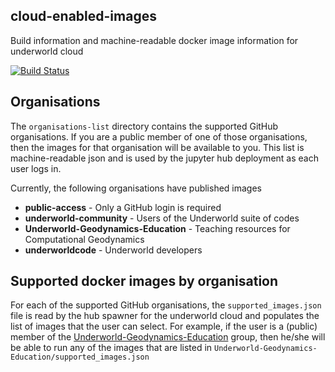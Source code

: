 ## cloud-enabled-images

Build information and machine-readable docker image information for underworld cloud

[![Build Status](https://travis-ci.com/underworld-geodynamics-cloud/cloud-enabled-images.svg?branch=master)](https://travis-ci.com/underworld-geodynamics-cloud/cloud-enabled-images)

## Organisations

The `organisations-list` directory contains the supported GitHub organisations. If you are a public member of one of those organisations, then the images for that organisation will be available to you. This list is machine-readable json and is used by the jupyter hub deployment as each user logs in.

Currently, the following organisations have published images

  -  **public-access** - Only a GitHub login is required
  -  **underworld-community** - Users of the Underworld suite of codes
  -  **Underworld-Geodynamics-Education** - Teaching resources for Computational Geodynamics
  -  **underworldcode** - Underworld developers

## Supported docker images by organisation

For each of the supported GitHub organisations, the `supported_images.json` file is read by the hub spawner for the underworld  cloud and populates the list of images that the user can select. For example, if the user is a (public) member of the [Underworld-Geodynamics-Education](https://github.com/Underworld-Geodynamics-Education) group, then he/she will be able to run any of the images that are listed in `Underworld-Geodynamics-Education/supported_images.json`
